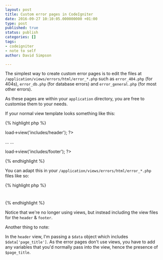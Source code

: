 ```yaml
---
layout: post
title: Custom error pages in CodeIgniter
date: 2016-09-27 10:10:05.000000000 +01:00
type: post
published: true
status: publish
categories: []
tags:
- codeigniter
- note to self
author: David Simpson

---
```


The simplest way to create custom error pages is to edit the files at `/application/views/errors/html/error_*.php` such as `error_404.php` (for 404s), `error_db.php` (for database errors) and `error_general.php` (for most other errors). 

As these pages are within your `application` directory, you are free to customise them to your needs.

If your normal view template looks something like this:

{% highlight php %}
<?php $this->load->view('includes/header'); ?>
...
...
<?php $this->load->view('includes/footer'); ?>
{% endhighlight %}

You can adapt this in your `/application/views/errors/html/error_*.php` files like so:

{% highlight php %}
<?php
  $page_title = $heading;
  include VIEWPATH.'includes'.DIRECTORY_SEPARATOR.'header.php';
?>
<div class="well">
  <h1><?php echo $heading; ?></h1>
  <?php echo $message; ?>
</div>
<?php include VIEWPATH.'includes'.DIRECTORY_SEPARATOR.'footer.php'; ?>
{% endhighlight %}

Notice that we're no longer using views, but instead including the view files for the `header` & `footer`.

Another thing to note:

In the `header` view, I'm passing a `$data` object which includes `$data['page_title']`. As the error pages don't use views, you have to add any variables that you'd normally pass into the view, hence the presence of `$page_title`.
